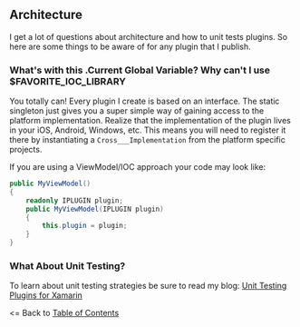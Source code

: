 
## Architecture

I get a lot of questions about architecture and how to unit tests plugins. So here are some things to be aware of for any plugin that I publish.

### What's with this .Current Global Variable? Why can't I use $FAVORITE_IOC_LIBRARY
You totally can! Every plugin I create is based on an interface. The static singleton just gives you a super simple way of gaining access to the platform implementation. Realize that the implementation of the plugin lives in your iOS, Android, Windows, etc. This means you will need to register it there by instantiating a `Cross___Implementation` from the platform specific projects.

If you are using a ViewModel/IOC approach your code may look like:

```csharp
public MyViewModel()
{
    readonly IPLUGIN plugin;
    public MyViewModel(IPLUGIN plugin)
    {
        this.plugin = plugin;
    }
}
```

### What About Unit Testing?
To learn about unit testing strategies be sure to read my blog: [Unit Testing Plugins for Xamarin](http://motzcod.es/post/159267241302/unit-testing-plugins-for-xamarin)


<= Back to [Table of Contents](README.md)